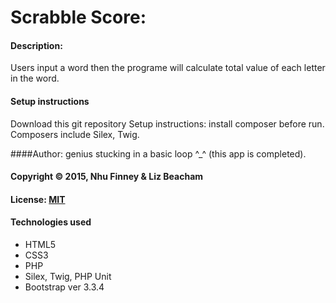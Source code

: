 # Scrabble Score:
#### Description:

Users input a word then the programe will calculate total value of each letter in the word.

#### Setup instructions
Download this git repository
Setup instructions: install composer before run. Composers include Silex, Twig.

####Author: genius stucking in a basic loop ^_^ (this app is completed). 

#### Copyright © 2015, Nhu Finney & Liz Beacham

#### License: [MIT](https://github.com/twbs/bootstrap/blob/master/LICENSE)  

#### Technologies used

- HTML5
- CSS3
- PHP
- Silex, Twig, PHP Unit
- Bootstrap ver 3.3.4
